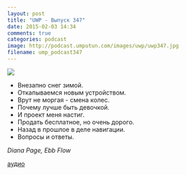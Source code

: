 ```yaml
---
layout: post
title: "UWP - Выпуск 347"
date: 2015-02-03 14:34
comments: true
categories: podcast
image: http://podcast.umputun.com/images/uwp/uwp347.jpg
filename: ump_podcast347
---
```

![](https://podcast.umputun.com/images/uwp/uwp347.jpg)

- Внезапно снег зимой.
- Откапываемся новым устройством.
- Врут не моргая - смена колес.
- Почему лучше быть девочкой.
- И проект меня настиг.
- Продать бесплатное, но очень дорого.
- Назад в прошлое в деле навигации.
- Вопросы и ответы.

_Diana Page, Ebb Flow_

[аудио](https://podcast.umputun.com/media/ump_podcast347.mp3)
<audio src="https://podcast.umputun.com/media/ump_podcast347.mp3" preload="none"></audio>
